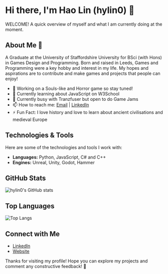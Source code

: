 # Hi there, I'm Hao Lin (hylin0) 👋

WELCOME! A quick overview of myself and what I am currently doing at the moment.

## About Me 👀
A Graduate at the University of Staffordshire University for BSci (with Hons) in Games Design and Programming. Born and raised in Leeds, Games and Programming were a key hobby and interest in my life. My hopes and aspirations are to contribute and make games and projects that people can enjoy!

- 🔭 Working on a Souls-like and Horror game so stay tuned!
- 🌱 Currently learning about JavaScript on W3School
- 👯 Currently busy with Tranzfuser but open to do Game Jams
- 📫 How to reach me: [Email](mailto:haoyu.lin03@gmail.com) | [LinkedIn](https://www.linkedin.com/in/hao-lin-5706a7222/)
- ⚡ Fun Fact: I love history and love to learn about ancient civilisations and medieval Europe

## Technologies & Tools
Here are some of the technologies and tools I work with:

- **Languages:** Python, JavaScript, C# and C++
- **Engines:** Unreal, Unity, Godot, Hammer

## GitHub Stats
![hylin0's GitHub stats](https://github-readme-stats.vercel.app/api?username=hylin0&show_icons=true&theme=radical)

## Top Languages
![Top Langs](https://github-readme-stats.vercel.app/api/top-langs/?username=hylin0&layout=compact&theme=radical)

## Connect with Me
- [LinkedIn](https://www.linkedin.com/in/hao-lin-5706a7222/)
- [Website](https://sites.google.com/view/hylingames/home)

Thanks for visiting my profile! Hope you can explore my projects and comment any constructive feedback! 🌟
<!---
hylin0/hylin0 is a ✨ special ✨ repository because its `README.md` (this file) appears on your GitHub profile.
You can click the Preview link to take a look at your changes.
--->
